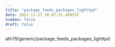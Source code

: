 ```yaml
---
title: "package_feeds_packages_lighttpd"
date: 2021-11-27 16:07:51.498537
hidden: false
draft: false
---
```


ath79/generic/package_feeds_packages_lighttpd

